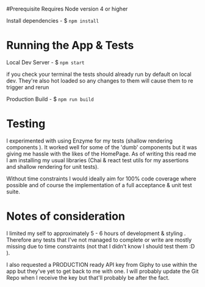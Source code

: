 #Prerequisite
Requires Node version 4 or higher

Install dependencies - $ `npm install`

# Running the App & Tests
Local Dev Server - $ `npm start`

if you check your terminal the tests should already run by default on local dev. They're also hot loaded so any changes to them will cause them to re trigger and rerun

Production Build - $ `npm run build`

# Testing

I experimented with using Enzyme for my tests (shallow rendering components ). It worked well for some of the 'dumb' components but it was giving me hassle with the likes of the HomePage. As of writing this read me I am installing my usual libraries (Chai & react test utils for my assertions and shallow rendering for unit tests).

Without time constraints I would ideally aim for 100% code coverage where possible and of course the implementation of a full acceptance & unit test suite.  

# Notes of consideration
I limited my self to approximately 5 - 6 hours of development & styling .
Therefore any tests that I've not managed to complete or write are mostly missing due to time constraints (not that I didn't know I should test them :D ).

I also requested a PRODUCTION ready API key from Giphy to use within the app but they've yet to get back to me with one. I will probably update the Git Repo when I receive the key but that'll probably be after the fact.
